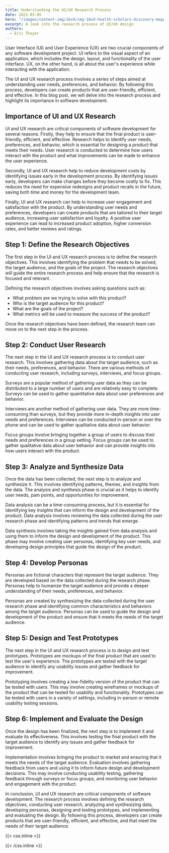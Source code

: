 ```yaml
---
title: Understanding the UI/UX Research Process
date: 2021-03-05
hero: "/images/content-img/16x9/img-16x9-health-scholars-discovery-mapping.png"
excerpt: A look into the research process of UI/UX design
authors:
  - Eric Thayer
---
```


User Interface (UI) and User Experience (UX) are two crucial components of any software development project. UI refers to the visual aspect of an application, which includes the design, layout, and functionality of the user interface. UX, on the other hand, is all about the user's experience while interacting with the application.

The UI and UX research process involves a series of steps aimed at understanding user needs, preferences, and behavior. By following this process, developers can create products that are user-friendly, efficient, and effective. In this blog post, we will delve into the research process and highlight its importance in software development.

## Importance of UI and UX Research

UI and UX research are critical components of software development for several reasons. Firstly, they help to ensure that the final product is user-friendly, efficient, and effective. Research helps to identify user needs, preferences, and behavior, which is essential for designing a product that meets their needs. User research is conducted to determine how users interact with the product and what improvements can be made to enhance the user experience.

Secondly, UI and UX research help to reduce development costs by identifying issues early in the development process. By identifying issues early, developers can make changes before they become costly to fix. This reduces the need for expensive redesigns and product recalls in the future, saving both time and money for the development team.

Finally, UI and UX research can help to increase user engagement and satisfaction with the product. By understanding user needs and preferences, developers can create products that are tailored to their target audience, increasing user satisfaction and loyalty. A positive user experience can lead to increased product adoption, higher conversion rates, and better reviews and ratings.

## Step 1: Define the Research Objectives

The first step in the UI and UX research process is to define the research objectives. This involves identifying the problem that needs to be solved, the target audience, and the goals of the project. The research objectives will guide the entire research process and help ensure that the research is focused and relevant.

Defining the research objectives involves asking questions such as:

- What problem are we trying to solve with this product?
- Who is the target audience for this product?
- What are the goals of the project?
- What metrics will be used to measure the success of the product?

Once the research objectives have been defined, the research team can move on to the next step in the process.

## Step 2: Conduct User Research

The next step in the UI and UX research process is to conduct user research. This involves gathering data about the target audience, such as their needs, preferences, and behavior. There are various methods of conducting user research, including surveys, interviews, and focus groups.

Surveys are a popular method of gathering user data as they can be distributed to a large number of users and are relatively easy to complete. Surveys can be used to gather quantitative data about user preferences and behavior.

Interviews are another method of gathering user data. They are more time-consuming than surveys, but they provide more in-depth insights into user needs and preferences. Interviews can be conducted in-person or over the phone and can be used to gather qualitative data about user behavior.

Focus groups involve bringing together a group of users to discuss their needs and preferences in a group setting. Focus groups can be used to gather qualitative data about user behavior and can provide insights into how users interact with the product.

## Step 3: Analyze and Synthesize Data

Once the data has been collected, the next step is to analyze and synthesize it. This involves identifying patterns, themes, and insights from the data. The analysis and synthesis phase is crucial as it helps to identify user needs, pain points, and opportunities for improvement.

Data analysis can be a time-consuming process, but it is essential for identifying key insights that can inform the design and development of the product. Data analysis involves reviewing the data collected during the user research phase and identifying patterns and trends that emerge.

Data synthesis involves taking the insights gained from data analysis and using them to inform the design and development of the product. This phase may involve creating user personas, identifying key user needs, and developing design principles that guide the design of the product.

## Step 4: Develop Personas

Personas are fictional characters that represent the target audience. They are developed based on the data collected during the research phase. Personas help to humanize the target audience and provide a deeper understanding of their needs, preferences, and behavior.

Personas are created by synthesizing the data collected during the user research phase and identifying common characteristics and behaviors among the target audience. Personas can be used to guide the design and development of the product and ensure that it meets the needs of the target audience.

## Step 5: Design and Test Prototypes

The next step in the UI and UX research process is to design and test prototypes. Prototypes are mockups of the final product that are used to test the user's experience. The prototypes are tested with the target audience to identify any usability issues and gather feedback for improvement.

Prototyping involves creating a low-fidelity version of the product that can be tested with users. This may involve creating wireframes or mockups of the product that can be tested for usability and functionality. Prototypes can be tested with users in a variety of settings, including in-person or remote usability testing sessions.

## Step 6: Implement and Evaluate the Design

Once the design has been finalized, the next step is to implement it and evaluate its effectiveness. This involves testing the final product with the target audience to identify any issues and gather feedback for improvement.

Implementation involves bringing the product to market and ensuring that it meets the needs of the target audience. Evaluation involves gathering feedback from users and using it to inform future design and development decisions. This may involve conducting usability testing, gathering feedback through surveys or focus groups, and monitoring user behavior and engagement with the product.

In conclusion, UI and UX research are critical components of software development. The research process involves defining the research objectives, conducting user research, analyzing and synthesizing data, developing personas, designing and testing prototypes, and implementing and evaluating the design. By following this process, developers can create products that are user-friendly, efficient, and effective, and that meet the needs of their target audience.

{{< css.inline >}}
<style>
.emojify {
	font-family: Apple Color Emoji,Segoe UI Emoji,NotoColorEmoji,Segoe UI Symbol,Android Emoji,EmojiSymbols;
	font-size: 2rem;
	vertical-align: middle;
}
@media screen and (max-width:650px) {
    .nowrap {
	display: block;
	margin: 25px 0;
}
}
</style>
{{< /css.inline >}}

